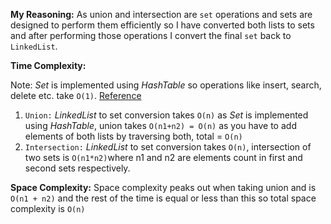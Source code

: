 **My Reasoning:** 
As union and intersection are `set` operations and sets are designed to perform them efficiently so I have converted both lists to sets and after performing those operations I convert the final `set` back to `LinkedList`.

**Time Complexity:**


Note: _Set_ is implemented using _HashTable_ so operations like insert, search, delete etc. take `O(1)`. [Reference](https://wiki.python.org/moin/TimeComplexity)

1. `Union:` _LinkedList_ to set conversion takes `O(n)` as _Set_ is implemented using _HashTable_, union takes `O(n1+n2) = O(n)` as you have to add elements of both lists by traversing both, total = `O(n)`
2. `Intersection:` _LinkedList_ to set conversion takes `O(n)`, intersection of two sets is `O(n1*n2)`where n1 and n2 are elements count in first and second sets respectively.

**Space Complexity:** Space complexity peaks out when taking union and is `O(n1 + n2)` and the rest of the time is equal or less than this so total space complexity is `O(n)`
